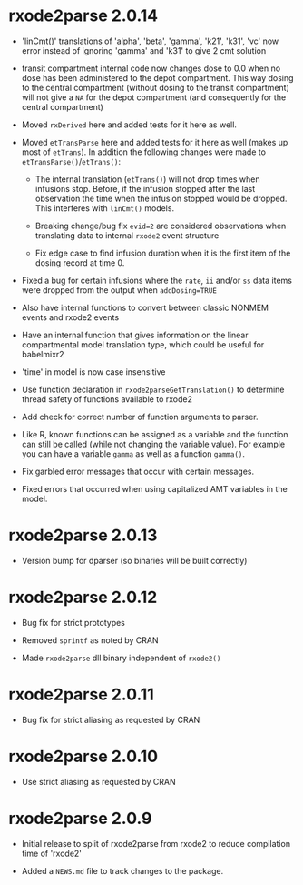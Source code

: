 # rxode2parse 2.0.14

* 'linCmt()' translations of 'alpha', 'beta', 'gamma', 'k21', 'k31',
  'vc' now error instead of ignoring 'gamma' and 'k31' to give 2 cmt
  solution

* transit compartment internal code now changes dose to 0.0 when no
  dose has been administered to the depot compartment. This way dosing
  to the central compartment (without dosing to the transit
  compartment) will not give a `NA` for the depot compartment (and
  consequently for the central compartment)

* Moved `rxDerived` here and added tests for it here as well.

* Moved `etTransParse` here and added tests for it here as well (makes
  up most of `etTrans`). In addition the following changes were made
  to `etTransParse()`/`etTrans()`:

  * The internal translation (`etTrans()`) will not drop times when
    infusions stop. Before, if the infusion stopped after the last
    observation the time when the infusion stopped would be dropped.
    This interferes with `linCmt()` models.

  * Breaking change/bug fix `evid=2` are considered observations when
    translating data to internal `rxode2` event structure

  * Fix edge case to find infusion duration when it is the first item
    of the dosing record at time 0.

 * Fixed a bug for certain infusions where the `rate`, `ii` and/or
   `ss` data items were dropped from the output when `addDosing=TRUE`


* Also have internal functions to convert between classic NONMEM
  events and rxode2 events

* Have an internal function that gives information on the linear
  compartmental model translation type, which could be useful for
  babelmixr2

* 'time' in model is now case insensitive

* Use function declaration in `rxode2parseGetTranslation()` to
  determine thread safety of functions available to rxode2

* Add check for correct number of function arguments to parser.

* Like R, known functions can be assigned as a variable and the
  function can still be called (while not changing the variable
  value).  For example you can have a variable `gamma` as well as a
  function `gamma()`.

* Fix garbled error messages that occur with certain messages.

* Fixed errors that occurred when using capitalized AMT variables in
  the model.

# rxode2parse 2.0.13

* Version bump for dparser (so binaries will be built correctly)

# rxode2parse 2.0.12

* Bug fix for strict prototypes

* Removed `sprintf` as noted by CRAN

* Made `rxode2parse` dll binary independent of `rxode2()`

# rxode2parse 2.0.11

* Bug fix for strict aliasing as requested by CRAN

# rxode2parse 2.0.10

* Use strict aliasing as requested by CRAN

# rxode2parse 2.0.9

* Initial release to split of rxode2parse from rxode2 to reduce
  compilation time of 'rxode2'

* Added a `NEWS.md` file to track changes to the package.
